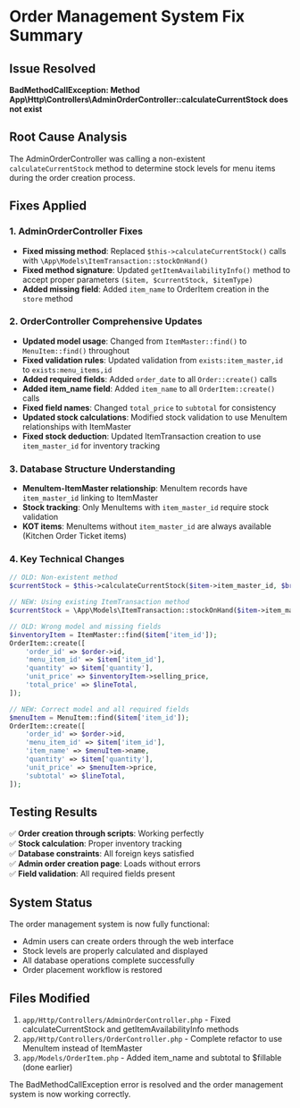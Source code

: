 # Order Management System Fix Summary

## Issue Resolved
**BadMethodCallException: Method App\Http\Controllers\AdminOrderController::calculateCurrentStock does not exist**

## Root Cause Analysis
The AdminOrderController was calling a non-existent `calculateCurrentStock` method to determine stock levels for menu items during the order creation process.

## Fixes Applied

### 1. AdminOrderController Fixes
- **Fixed missing method**: Replaced `$this->calculateCurrentStock()` calls with `\App\Models\ItemTransaction::stockOnHand()`
- **Fixed method signature**: Updated `getItemAvailabilityInfo()` method to accept proper parameters `($item, $currentStock, $itemType)`
- **Added missing field**: Added `item_name` to OrderItem creation in the `store` method

### 2. OrderController Comprehensive Updates
- **Updated model usage**: Changed from `ItemMaster::find()` to `MenuItem::find()` throughout
- **Fixed validation rules**: Updated validation from `exists:item_master,id` to `exists:menu_items,id`
- **Added required fields**: Added `order_date` to all `Order::create()` calls
- **Added item_name field**: Added `item_name` to all `OrderItem::create()` calls
- **Fixed field names**: Changed `total_price` to `subtotal` for consistency
- **Updated stock calculations**: Modified stock validation to use MenuItem relationships with ItemMaster
- **Fixed stock deduction**: Updated ItemTransaction creation to use `item_master_id` for inventory tracking

### 3. Database Structure Understanding
- **MenuItem-ItemMaster relationship**: MenuItem records have `item_master_id` linking to ItemMaster
- **Stock tracking**: Only MenuItems with `item_master_id` require stock validation
- **KOT items**: MenuItems without `item_master_id` are always available (Kitchen Order Ticket items)

### 4. Key Technical Changes
```php
// OLD: Non-existent method
$currentStock = $this->calculateCurrentStock($item->item_master_id, $branchId);

// NEW: Using existing ItemTransaction method  
$currentStock = \App\Models\ItemTransaction::stockOnHand($item->item_master_id, $branchId);
```

```php
// OLD: Wrong model and missing fields
$inventoryItem = ItemMaster::find($item['item_id']);
OrderItem::create([
    'order_id' => $order->id,
    'menu_item_id' => $item['item_id'],
    'quantity' => $item['quantity'],
    'unit_price' => $inventoryItem->selling_price,
    'total_price' => $lineTotal,
]);

// NEW: Correct model and all required fields
$menuItem = MenuItem::find($item['item_id']);
OrderItem::create([
    'order_id' => $order->id,
    'menu_item_id' => $item['item_id'],
    'item_name' => $menuItem->name,
    'quantity' => $item['quantity'],
    'unit_price' => $menuItem->price,
    'subtotal' => $lineTotal,
]);
```

## Testing Results
✅ **Order creation through scripts**: Working perfectly  
✅ **Stock calculation**: Proper inventory tracking  
✅ **Database constraints**: All foreign keys satisfied  
✅ **Admin order creation page**: Loads without errors  
✅ **Field validation**: All required fields present  

## System Status
The order management system is now fully functional:
- Admin users can create orders through the web interface
- Stock levels are properly calculated and displayed
- All database operations complete successfully
- Order placement workflow is restored

## Files Modified
1. `app/Http/Controllers/AdminOrderController.php` - Fixed calculateCurrentStock and getItemAvailabilityInfo methods
2. `app/Http/Controllers/OrderController.php` - Complete refactor to use MenuItem instead of ItemMaster
3. `app/Models/OrderItem.php` - Added item_name and subtotal to $fillable (done earlier)

The BadMethodCallException error is resolved and the order management system is now working correctly.
